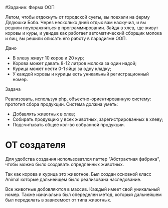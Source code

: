 #Задание: Ферма ООП 

Летом, чтобы отдохнуть от городской суеты, вы поехали на ферму Дядюшки Боба. Через несколько дней отдых вам наскучил, и вы решили поупражняться в программировании. Зайдя в хлев, где живут коровы и куры, и увидев как работает автоматический сборщик молока и яиц, вы решили описать его работу в парадигме ООП.

Дано
- В хлеву живут 10 коров и 20 кур;
- Корова может давать 8-12 литров молока за один надой;
- Курица может нести 0-1 яйцо за одну кладку;
- У каждой коровы и курицы есть уникальный регистрационный номер.

Задача

Реализовать, используя php, объектно-ориентированную систему: прототип сбора продукции. 
Система должна уметь:
- Добавлять животных в хлев;
- Собирать продукцию у всех животных, зарегистрированных в хлеву;
- Подсчитывать общее кол-во собранной продукции.

# ОТ создателя
Для удобства создания использоватлся паттер "Абстрактная фабрика", чтобы можно было создавать опредленных животных.

Так как корова и курица это животное. Был создан основной класс Animal которые дальнейщем было реализована наследование.

Все животные добовляются в массив. Каждый имеет свой уникальный номер.  Также изначально был опеределен метод, который 
дальнейшем был переделать в зависемост от типа животных.